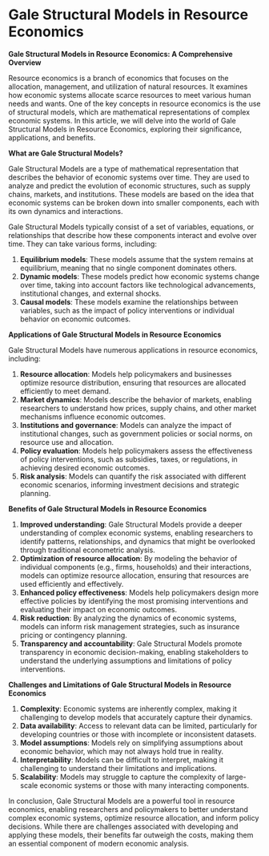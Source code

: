 # Gale Structural Models in Resource Economics

**Gale Structural Models in Resource Economics: A Comprehensive Overview**

Resource economics is a branch of economics that focuses on the allocation, management, and utilization of natural resources. It examines how economic systems allocate scarce resources to meet various human needs and wants. One of the key concepts in resource economics is the use of structural models, which are mathematical representations of complex economic systems. In this article, we will delve into the world of Gale Structural Models in Resource Economics, exploring their significance, applications, and benefits.

**What are Gale Structural Models?**

Gale Structural Models are a type of mathematical representation that describes the behavior of economic systems over time. They are used to analyze and predict the evolution of economic structures, such as supply chains, markets, and institutions. These models are based on the idea that economic systems can be broken down into smaller components, each with its own dynamics and interactions.

Gale Structural Models typically consist of a set of variables, equations, or relationships that describe how these components interact and evolve over time. They can take various forms, including:

1. **Equilibrium models**: These models assume that the system remains at equilibrium, meaning that no single component dominates others.
2. **Dynamic models**: These models predict how economic systems change over time, taking into account factors like technological advancements, institutional changes, and external shocks.
3. **Causal models**: These models examine the relationships between variables, such as the impact of policy interventions or individual behavior on economic outcomes.

**Applications of Gale Structural Models in Resource Economics**

Gale Structural Models have numerous applications in resource economics, including:

1. **Resource allocation**: Models help policymakers and businesses optimize resource distribution, ensuring that resources are allocated efficiently to meet demand.
2. **Market dynamics**: Models describe the behavior of markets, enabling researchers to understand how prices, supply chains, and other market mechanisms influence economic outcomes.
3. **Institutions and governance**: Models can analyze the impact of institutional changes, such as government policies or social norms, on resource use and allocation.
4. **Policy evaluation**: Models help policymakers assess the effectiveness of policy interventions, such as subsidies, taxes, or regulations, in achieving desired economic outcomes.
5. **Risk analysis**: Models can quantify the risk associated with different economic scenarios, informing investment decisions and strategic planning.

**Benefits of Gale Structural Models in Resource Economics**

1. **Improved understanding**: Gale Structural Models provide a deeper understanding of complex economic systems, enabling researchers to identify patterns, relationships, and dynamics that might be overlooked through traditional econometric analysis.
2. **Optimization of resource allocation**: By modeling the behavior of individual components (e.g., firms, households) and their interactions, models can optimize resource allocation, ensuring that resources are used efficiently and effectively.
3. **Enhanced policy effectiveness**: Models help policymakers design more effective policies by identifying the most promising interventions and evaluating their impact on economic outcomes.
4. **Risk reduction**: By analyzing the dynamics of economic systems, models can inform risk management strategies, such as insurance pricing or contingency planning.
5. **Transparency and accountability**: Gale Structural Models promote transparency in economic decision-making, enabling stakeholders to understand the underlying assumptions and limitations of policy interventions.

**Challenges and Limitations of Gale Structural Models in Resource Economics**

1. **Complexity**: Economic systems are inherently complex, making it challenging to develop models that accurately capture their dynamics.
2. **Data availability**: Access to relevant data can be limited, particularly for developing countries or those with incomplete or inconsistent datasets.
3. **Model assumptions**: Models rely on simplifying assumptions about economic behavior, which may not always hold true in reality.
4. **Interpretability**: Models can be difficult to interpret, making it challenging to understand their limitations and implications.
5. **Scalability**: Models may struggle to capture the complexity of large-scale economic systems or those with many interacting components.

In conclusion, Gale Structural Models are a powerful tool in resource economics, enabling researchers and policymakers to better understand complex economic systems, optimize resource allocation, and inform policy decisions. While there are challenges associated with developing and applying these models, their benefits far outweigh the costs, making them an essential component of modern economic analysis.
